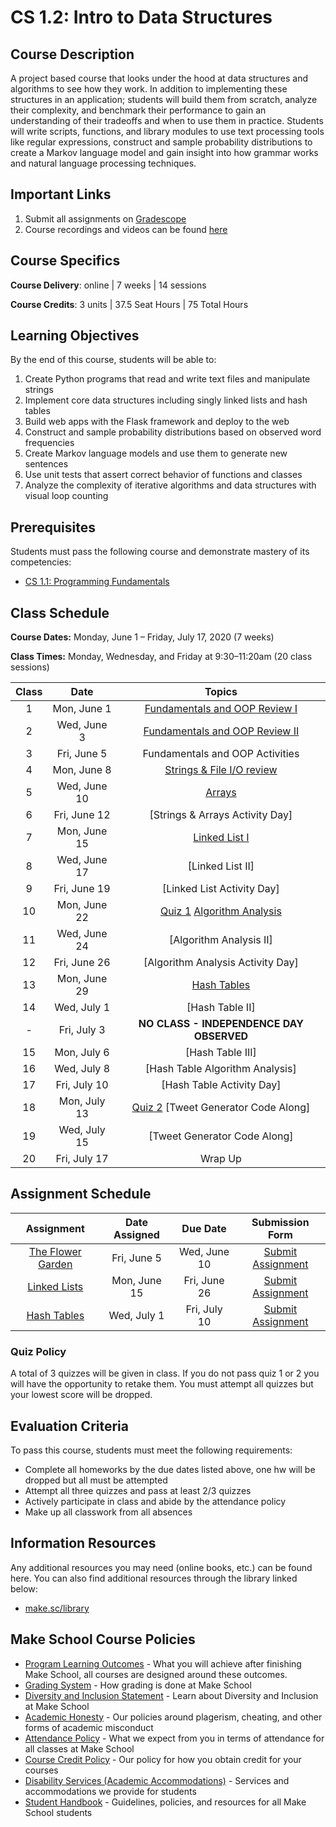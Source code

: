 # CS 1.2: Intro to Data Structures

## Course Description

A project based course that looks under the hood at data structures and algorithms to see how they work. In addition to implementing these structures in an application; students will build them from scratch, analyze their complexity, and benchmark their performance to gain an understanding of their tradeoffs and when to use them in practice. Students will write scripts, functions, and library modules to use text processing tools like regular expressions, construct and sample probability distributions to create a Markov language model and gain insight into how grammar works and natural language processing techniques.


## Important Links

1. Submit all assignments on [Gradescope](https://www.gradescope.com/courses/76995)
1. Course recordings and videos can be found [here]()

## Course Specifics

**Course Delivery**: online | 7 weeks | 14 sessions

**Course Credits**: 3 units | 37.5 Seat Hours | 75 Total Hours

## Learning Objectives

By the end of this course, students will be able to:
1.   Create Python programs that read and write text files and manipulate strings
2.   Implement core data structures including singly linked lists and hash tables
3.   Build web apps with the Flask framework and deploy to the web
4.   Construct and sample probability distributions based on observed word frequencies
5.   Create Markov language models and use them to generate new sentences
6.   Use unit tests that assert correct behavior of functions and classes
7.   Analyze the complexity of iterative algorithms and data structures with visual loop counting

## Prerequisites

Students must pass the following course and demonstrate mastery of its competencies:

-  [CS 1.1: Programming Fundamentals](https://make.sc/cs11)

## Class Schedule

**Course Dates:** Monday, June 1 – Friday, July 17, 2020 (7 weeks)

**Class Times:** Monday, Wednesday, and Friday at 9:30–11:20am (20 class sessions)

| Class |          Date          |                 Topics                  |
|:-----:|:----------------------:|:---------------------------------------:|
|  1 |  Mon, June 1               | [Fundamentals and OOP Review I] |
|  2 |  Wed, June 3               | [Fundamentals and OOP Review II] |
|  3 |  Fri, June 5               | Fundamentals and OOP Activities |
|  4 |  Mon, June 8               | [Strings & File I/O review] |
|  5 |  Wed, June 10               | [Arrays] |
|  6 |  Fri, June 12               | [Strings & Arrays Activity Day] |
|  7 |  Mon, June 15               | [Linked List I] |
|  8 |  Wed, June 17              | [Linked List II] |
|  9 |  Fri, June 19              | [Linked List Activity Day] |
| 10 |  Mon, June 22              | [Quiz 1] [Algorithm Analysis] |
| 11 |  Wed, June 24              | [Algorithm Analysis II] |
| 12 |  Fri, June 26              | [Algorithm Analysis Activity Day] |
| 13 |  Mon, June 29              | [Hash Tables] |
| 14 |  Wed, July 1              | [Hash Table II]|  
| -  |  Fri, July 3              | **NO CLASS - INDEPENDENCE DAY OBSERVED**|
| 15 |  Mon, July 6              | [Hash Table III]|
| 16 |  Wed, July 8                 | [Hash Table Algorithm Analysis] |
| 17 |  Fri, July 10                  | [Hash Table Activity Day] |
| 18 |  Mon, July 13                  | [Quiz 2] [Tweet Generator Code Along] |
| 19 |  Wed, July 15                 | [Tweet Generator Code Along] |
| 20 |  Fri, July 17                 | Wrap Up |

[Fundamentals and OOP Review I]: Lessons/Lesson1.md
[Fundamentals and OOP Review II]: Lessons/Lesson2.md
[Strings & File I/O review]: Lessons/Lesson3.md
[Random Numbers]: Lessons/Lesson3.md
[Arrays]: Lessons/Lesson4.md
[Linked List I]: Lessons/Lesson5.md
[Algorithm Analysis]: Lessons/Lesson6.md
[Hash Tables]: Lessons/Lesson7.md
[Lesson 8]: Lessons/Lesson8.md
[Lesson 9]: Lessons/Lesson9.md
[Lesson 10]: Lessons/Lesson10.md
[Lesson 11]: Lessons/Lesson11.md
[Lesson 12]: Lessons/Lesson12.md
[Lesson 13]: Lessons/Lesson13.md
[Lesson 14]: Lessons/Lesson14.md

[Quiz 1]: Lessons/Quiz1.md
[Quiz 2]: Lessons/Quiz2.md


## Assignment Schedule 

|                        Assignment                         | Date Assigned |   Due Date   |            Submission Form           |
|:---------------------------------------------------------:|:-------------:|:------------:|:------------------------------------:|
| [The Flower Garden](Lessons/HW1.md)                      |  Fri, June 5   |  Wed, June 10  | [Submit Assignment](https://www.gradescope.com/courses/131138)  |
| [Linked Lists](Lessons/HW2.md)                      |  Mon, June 15   |  Fri, June 26  | [Submit Assignment](https://www.gradescope.com/courses/131138)  |
| [Hash Tables](Lessons/HW3.md)                      |  Wed, July 1   |  Fri, July 10  | [Submit Assignment](https://www.gradescope.com/courses/131138)  |



### Quiz Policy

A total of 3 quizzes will be given in class. If you do not pass quiz 1 or 2 you will have the opportunity to retake them. You must attempt all quizzes but your lowest score will be dropped.

## Evaluation Criteria

To pass this course, students must meet the following requirements:
- Complete all homeworks by the due dates listed above, one hw will be dropped but all must be attempted
- Attempt all three quizzes and pass at least 2/3 quizzes
- Actively participate in class and abide by the attendance policy
- Make up all classwork from all absences

##  Information Resources

Any additional resources you may need (online books, etc.) can be found here. You can also find additional resources through the library linked below:

- [make.sc/library](http://make.sc/library)

## Make School Course Policies

- [Program Learning Outcomes](https://make.sc/program-learning-outcomes) - What you will achieve after finishing Make School, all courses are designed around these outcomes.
- [Grading System](https://make.sc/grading-system) - How grading is done at Make School
- [Diversity and Inclusion Statement](https://make.sc/diversity-and-inclusion-statement) - Learn about Diversity and Inclusion at Make School
- [Academic Honesty](https://make.sc/academic-honesty-policy) - Our policies around plagerism, cheating, and other forms of academic misconduct 
- [Attendance Policy](https://make.sc/attendance-policy) - What we expect from you in terms of attendance for all classes at Make School
- [Course Credit Policy](https://make.sc/course-credit-policy) - Our policy for how you obtain credit for your courses
- [Disability Services (Academic Accommodations)](https://make.sc/disability-services) - Services and accommodations we provide for students
- [Student Handbook](https://make.sc/student-handbook) - Guidelines, policies, and resources for all Make School students

